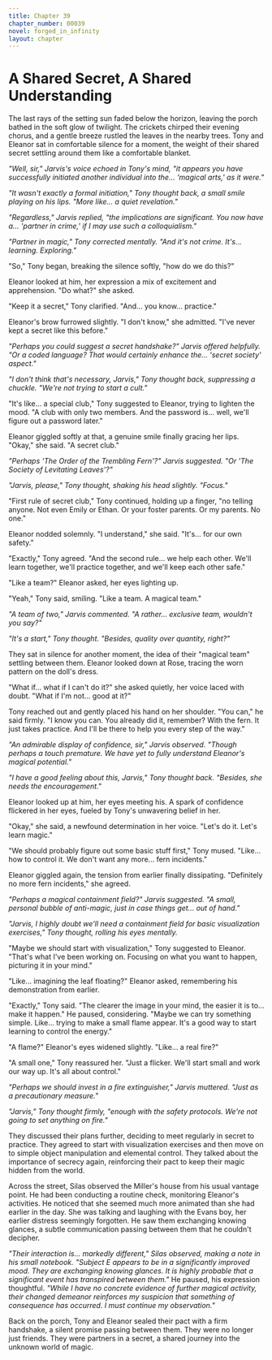 ```yaml
---
title: Chapter 39
chapter_number: 00039
novel: forged_in_infinity
layout: chapter
---
```


# **A Shared Secret, A Shared Understanding**

The last rays of the setting sun faded below the horizon, leaving the
porch bathed in the soft glow of twilight. The crickets chirped their
evening chorus, and a gentle breeze rustled the leaves in the nearby
trees. Tony and Eleanor sat in comfortable silence for a moment, the
weight of their shared secret settling around them like a comfortable
blanket.

*"Well, sir," Jarvis's voice echoed in Tony's mind, "it appears you have
successfully initiated another individual into the... 'magical arts,' as
it were."*

*"It wasn't exactly a formal initiation," Tony thought back, a small
smile playing on his lips. "More like... a quiet revelation."*

*"Regardless," Jarvis replied, "the implications are significant. You
now have a... 'partner in crime,' if I may use such a colloquialism."*

*"Partner in magic," Tony corrected mentally. "And it's not crime.
It's... learning. Exploring."*

"So," Tony began, breaking the silence softly, "how do we do this?"

Eleanor looked at him, her expression a mix of excitement and
apprehension. "Do what?" she asked.

"Keep it a secret," Tony clarified. "And... you know... practice."

Eleanor's brow furrowed slightly. "I don't know," she admitted. "I've
never kept a secret like this before."

*"Perhaps you could suggest a secret handshake?" Jarvis offered
helpfully. "Or a coded language? That would certainly enhance the...
'secret society' aspect."*

*"I don't think that's necessary, Jarvis," Tony thought back,
suppressing a chuckle. "We're not trying to start a cult."*

"It's like... a special club," Tony suggested to Eleanor, trying to
lighten the mood. "A club with only two members. And the password is...
well, we'll figure out a password later."

Eleanor giggled softly at that, a genuine smile finally gracing her
lips. "Okay," she said. "A secret club."

*"Perhaps 'The Order of the Trembling Fern'?" Jarvis suggested. "Or 'The
Society of Levitating Leaves'?"*

*"Jarvis, please," Tony thought, shaking his head slightly. "Focus."*

"First rule of secret club," Tony continued, holding up a finger, "no
telling anyone. Not even Emily or Ethan. Or your foster parents. Or my
parents. No one."

Eleanor nodded solemnly. "I understand," she said. "It's... for our own
safety."

"Exactly," Tony agreed. "And the second rule... we help each other.
We'll learn together, we'll practice together, and we'll keep each other
safe."

"Like a team?" Eleanor asked, her eyes lighting up.

"Yeah," Tony said, smiling. "Like a team. A magical team."

*"A team of two," Jarvis commented. "A rather... exclusive team,
wouldn't you say?"*

*"It's a start," Tony thought. "Besides, quality over quantity, right?"*

They sat in silence for another moment, the idea of their "magical team"
settling between them. Eleanor looked down at Rose, tracing the worn
pattern on the doll's dress.

"What if... what if I can't do it?" she asked quietly, her voice laced
with doubt. "What if I'm not... good at it?"

Tony reached out and gently placed his hand on her shoulder. "You can,"
he said firmly. "I know you can. You already did it, remember? With the
fern. It just takes practice. And I'll be there to help you every step
of the way."

*"An admirable display of confidence, sir," Jarvis observed. "Though
perhaps a touch premature. We have yet to fully understand Eleanor's
magical potential."*

*"I have a good feeling about this, Jarvis," Tony thought back.
"Besides, she needs the encouragement."*

Eleanor looked up at him, her eyes meeting his. A spark of confidence
flickered in her eyes, fueled by Tony's unwavering belief in her.

"Okay," she said, a newfound determination in her voice. "Let's do it.
Let's learn magic."

"We should probably figure out some basic stuff first," Tony mused.
"Like... how to control it. We don\'t want any more... fern incidents."

Eleanor giggled again, the tension from earlier finally dissipating.
"Definitely no more fern incidents," she agreed.

*"Perhaps a magical containment field?" Jarvis suggested. "A small,
personal bubble of anti-magic, just in case things get... out of hand."*

*"Jarvis, I highly doubt we'll need a containment field for basic
visualization exercises," Tony thought, rolling his eyes mentally.*

"Maybe we should start with visualization," Tony suggested to Eleanor.
"That's what I've been working on. Focusing on what you want to happen,
picturing it in your mind."

"Like... imagining the leaf floating?" Eleanor asked, remembering his
demonstration from earlier.

"Exactly," Tony said. "The clearer the image in your mind, the easier it
is to... make it happen." He paused, considering. "Maybe we can try
something simple. Like... trying to make a small flame appear. It's a
good way to start learning to control the energy."

"A flame?" Eleanor's eyes widened slightly. "Like... a real fire?"

"A small one," Tony reassured her. "Just a flicker. We'll start small
and work our way up. It's all about control."

*"Perhaps we should invest in a fire extinguisher," Jarvis muttered.
"Just as a precautionary measure."*

*"Jarvis," Tony thought firmly, "enough with the safety protocols. We're
not going to set anything on fire."*

They discussed their plans further, deciding to meet regularly in secret
to practice. They agreed to start with visualization exercises and then
move on to simple object manipulation and elemental control. They talked
about the importance of secrecy again, reinforcing their pact to keep
their magic hidden from the world.

Across the street, Silas observed the Miller's house from his usual
vantage point. He had been conducting a routine check, monitoring
Eleanor's activities. He noticed that she seemed much more animated than
she had earlier in the day. She was talking and laughing with the Evans
boy, her earlier distress seemingly forgotten. He saw them exchanging
knowing glances, a subtle communication passing between them that he
couldn't decipher.

*"Their interaction is... markedly different," Silas observed, making a
note in his small notebook. "Subject E appears to be in a significantly
improved mood. They are exchanging knowing glances. It is highly
probable that a significant event has transpired between them."* He
paused, his expression thoughtful. *"While I have no concrete evidence
of further magical activity, their changed demeanor reinforces my
suspicion that something of consequence has occurred. I must continue my
observation."*

Back on the porch, Tony and Eleanor sealed their pact with a firm
handshake, a silent promise passing between them. They were no longer
just friends. They were partners in a secret, a shared journey into the
unknown world of magic.

